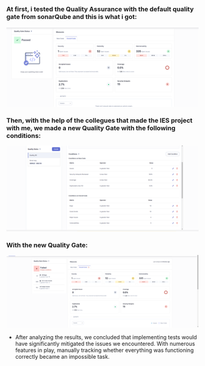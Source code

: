 ### At first, i tested the Quality Assurance with the default quality gate from sonarQube and this is what i got:

![Quality Assurance with default](Prints/QAInit.png)

### Then, with the help of the collegues that made the IES project with me, we made a new Quality Gate with the following conditions:

![Conditions of the new Quality Gate](Prints/Quality_IES.png)

### With the new Quality Gate:

![Quality Assurance with created Quality Gate](Prints/QAAfter.png)

- After analyzing the results, we concluded that implementing tests would have significantly mitigated the issues we encountered. With numerous features in play, manually tracking whether everything was functioning correctly became an impossible task.

